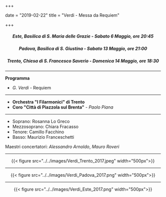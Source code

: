 +++

date = "2019-02-22"
title = "Verdi - Messa da Requiem"

+++

<center>

##### Este, Basilica di S. Maria delle Grazie - Sabato 6 Maggio, ore 20:45
##### Padova, Basilica di S. Giustina - Sabato 13 Maggio, ore 21:00
##### Trento, Chiesa di S. Francesco Saverio - Domenica 14 Maggio, ore 18:30

</center>

---

**Programma**

* *G. Verdi* - Requiem

---

* **Orchestra "I Filarmonici" di Trento**
* **Coro "Città di Piazzola sul Brenta"** - *Paolo Piana*


---

* Soprano: Rosanna Lo Greco
* Mezzosoprano: Chiara Fracasso
* Tenore: Camillo Facchino
* Basso: Maurizio Franceschetti

Maestri concertatori: *Alessandro Arnoldo*, *Mauro Roveri* 

---

<center>

{{< figure src="../../images/Verdi_Trento_2017.jpeg" width="500px">}}

---

{{< figure src="../../images/Verdi_Padova_2017.png" width="500px">}}

---

{{< figure src="../../images/Verdi_Este_2017.png" width="500px">}}

</center>